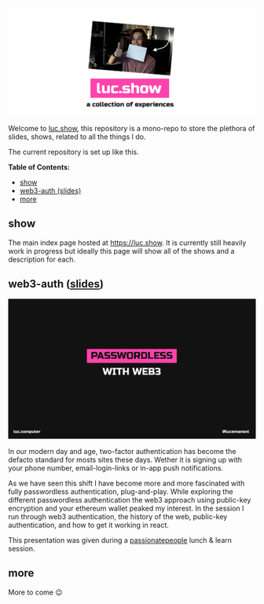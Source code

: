 
![](assets/banner.png)

Welcome to [luc.show](https://luc.show/), this repository is a mono-repo to store the plethora of slides, shows, related to all the things I do.

The current repository is set up like this.

<b>Table of Contents:</b>
- [show](#show)
- [web3-auth (slides)](#web3-auth-slides)
- [more](#more)

## show

The main index page hosted at <https://luc.show>. It is currently still heavily work in progress but ideally this page will show all of the shows and a description for each.

## web3-auth ([slides](https://luc.show/web3-auth/))

[![](assets/web3-auth.png)](https://luc.show/web3-auth/)

In our modern day and age, two-factor authentication has become the defacto standard for mosts sites these days. Wether it is signing up with your phone number, email-login-links or in-app push notifications.

As we have seen this shift I have become more and more fascinated with fully passwordless authentication, plug-and-play. While exploring the different passwordless authentication the web3 approach using public-key encryption and your ethereum wallet peaked my interest. In the session I run through web3 authentication, the history of the web, public-key authentication, and how to get it working in react.

This presentation was given during a [passionatepeople](https://passionatepeople.io) lunch & learn session.

## more

More to come :wink: